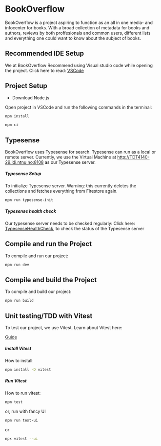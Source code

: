 # BookOverflow

BookOverflow is a project aspiring to function as an all in one media- and infocenter for books. With a broad collection of metadata for books and authors, reviews by both proffesionals and common users, different lists and everything one could want to know about the subject of books.  

## Recommended IDE Setup

We at BookOverflow Recommend using Visual studio code while opening the project.
Click here to read: [VSCode](https://code.visualstudio.com/)

## Project Setup

-   Download Node.js

Open project in VSCode and run the following commands in the terminal:
```sh
npm install

npm ci
```

## Typesense

BookOverflow uses Typesense for search. Typesense can run as a local or remote server. Currently, we use the Virtual Machine at <http://TDT4140-29.idi.ntnu.no:8108> as our Typesense server.

##### Typesense Setup

To initialize Typesense server.
Warning: this currently deletes the collections and fetches everything from Firestore again.

```sh
npm run typesense-init
```

##### Typesense health check

Our typesense server needs to be checked regularly:
Click here: [TypesenseHealthCheck](http://TDT4140-29.idi.ntnu.no:8108/health), to check the status of the Typesense server

## Compile and run the Project

To compile and run our project:
```sh
npm run dev
```

## Compile and build the Project

To compile and build our project:
```sh
npm run build
```

## Unit testing/TDD with Vitest

To test our project, we use Vitest.
Learn about Vitest here:

[Guide](https://vitest.dev/guide/)

##### Install Vitest

How to install:
```sh
npm install -D vitest
```

##### Run Vitest

How to run vitest:
```sh
npm test
```
or, run with fancy UI

```sh
npm run test-ui
```

or

```sh
npx vitest --ui 
```
